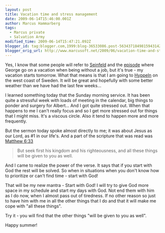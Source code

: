 ```yaml
---
layout: post
title: Vacation time and stress management
date: 2009-06-14T15:46:00.001Z
author: Marcus Hammarberg
tags:
  - Marcus private
  - Salvation Army
modified_time: 2009-06-14T15:47:21.092Z
blogger_id: tag:blogger.com,1999:blog-36533086.post-5634371849815943142
blogger_orig_url: http://www.marcusoft.net/2009/06/vacation-time-and-stress-management.html
---
```



Yes, I know that some people will refer to
<a href="http://en.wikipedia.org/wiki/Seinfeld"
target="_blank">Seinfeld</a> and the
<a href="http://www.imdb.com/title/tt0697793/usercomments"
target="_blank">episode</a> where George go on a vacation when being
without a job, but it's true - my vacation starts tomorrow. What that
means is that I am going to
<a href="http://www.hitta.se/LargeMap.aspx?var=Hyppeln"
target="_blank">Hyppeln</a> on the west coast of Sweden. It will be
great and hopefully with some better weather than we have had the last
few weeks...

I learned something today that the Sunday morning service. It has been
quite a stressful week with loads of meeting in the calendar, big things
to ponder and surgery for Albert... And I got quite stressed out. When
that happens to me I can't really focus and so I get more stressed out
for things that I might miss. It's a viscous circle. Also it tend to
happen more and more frequently.

But the sermon today spoke almost directly to me; it was about Jesus as
our Lord, as \#1 in our life's. And a part of the scripture that was
read was <a
href="http://www.biblegateway.com/passage/?search=matt%206:33;&amp;version=31;"
target="_blank">Matthew 6:33</a>

> But seek first his kingdom and his righteousness, and all these things
> will be given to you as well.

And I came to realize the power of the verse. It says that if you start
with God the rest will be solved. So when in situations when you don't
know how to prioritize or can't find time - start with God!

That will be my new mantra - Start with God! I will try to give God more
space in my schedule and start my days with God. Not end them with him
as I do now, when I almost pass out of tiredness. If no other reason so
just to have him with me in all the other things that I do and that it
will make me cope with "all these things".

Try it - you will find that the other things "will be given to you as
well".

Happy summer!
